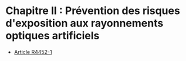 # Chapitre II : Prévention des risques d'exposition   aux rayonnements optiques artificiels

* [Article R4452-1](./LEGIARTI000022442868.md)
